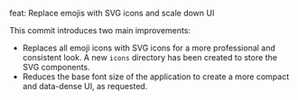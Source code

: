 feat: Replace emojis with SVG icons and scale down UI

This commit introduces two main improvements:
- Replaces all emoji icons with SVG icons for a more professional and consistent look. A new `icons` directory has been created to store the SVG components.
- Reduces the base font size of the application to create a more compact and data-dense UI, as requested.
